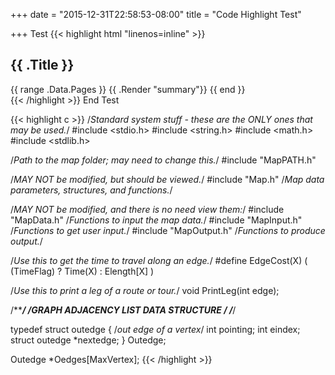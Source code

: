 +++
date = "2015-12-31T22:58:53-08:00"
title = "Code Highlight Test"

+++
Test
{{< highlight html "linenos=inline" >}}
<section id="main">
  <div>
    <h1 id="title">{{ .Title }}</h1>
    {{ range .Data.Pages }}
      {{ .Render "summary"}}
    {{ end }}
  </div>
</section>
{{< /highlight >}}
End Test

{{< highlight c >}}
/*Standard system stuff - these are the ONLY ones that may be used.*/
#include <stdio.h>
#include <string.h>
#include <math.h>
#include <stdlib.h>

/*Path to the map folder; may need to change this.*/
#include "MapPATH.h"

/*MAY NOT be modified, but should be viewed.*/
#include "Map.h" /*Map data parameters, structures, and functions.*/

/*MAY NOT be modified, and there is no need view them:*/
#include "MapData.h"   /*Functions to input the map data.*/
#include "MapInput.h"  /*Functions to get user input.*/
#include "MapOutput.h" /*Functions to produce output.*/

/*Use this to get the time to travel along an edge.*/
#define EdgeCost(X) ( (TimeFlag) ? Time(X) : Elength[X] )

/*Use this to print a leg of a route or tour.*/
void PrintLeg(int edge);



/***************************************************************************************/
/*GRAPH ADJACENCY LIST DATA STRUCTURE                                                  */
/***************************************************************************************/

typedef struct outedge {
    /*out edge of a vertex*/
    int pointing;
    int eindex;
    struct outedge *nextedge;
} Outedge;

Outedge *Oedges[MaxVertex];
{{< /highlight >}}